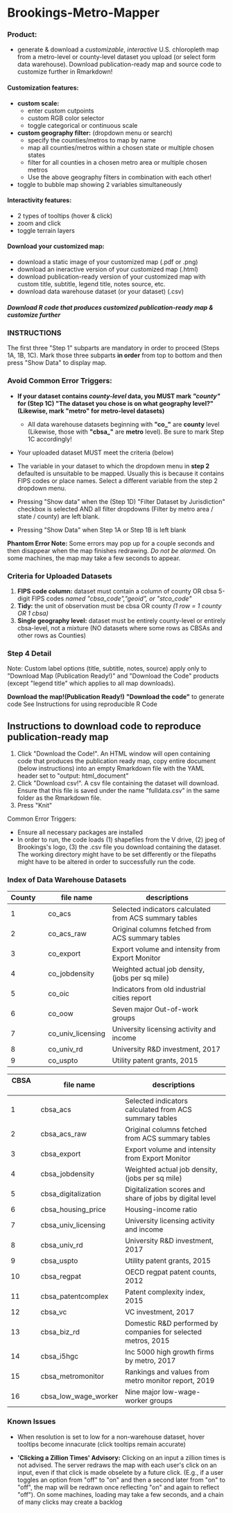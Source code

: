 # Brookings-Metro-Mapper

 
### Product:
* generate & download a *customizable*, *interactive* U.S. chloropleth map from a metro-level or county-level dataset you upload (or select form data warehouse). Download publication-ready map and source code to customize further in Rmarkdown!

#### Customization features:
* **custom scale:** 
    * enter custom cutpoints 
    * custom RGB color selector
    * toggle categorical or continuous scale 
* **custom geography filter:** (dropdown menu or search)
    * specify the counties/metros to map by name 
    * map all counties/metros within a chosen state or multiple chosen states
    * filter for all counties in a chosen metro area or multiple chosen metros
    * Use the above geography filters in combination with each other!
* toggle to bubble map showing 2 variables simultaneously 

#### Interactivity features:
* 2 types of tooltips (hover & click)
* zoom and click
* toggle terrain layers

#### Download your customized map:
* download a static image of your customized map (.pdf or .png)
* download an ineractive version of your customized map (.html)
* download publication-ready version of your customized map with custom title, subtitle, legend title, notes source, etc.
* download data warehouse dataset (or your dataset) (.csv)

##### Download R code that produces customized publication-ready map & customize further



### INSTRUCTIONS


The first three "Step 1" subparts are mandatory in order to proceed (Steps 1A, 1B, 1C). Mark those three subparts **in order** from top to bottom and then press "Show Data" to display map. 


### Avoid Common Error Triggers:

* **If your dataset contains *county-level* data, you MUST mark *"county"* for (Step 1C) "The dataset you chose is on what geography level?" (Likewise, mark "metro" for metro-level datasets)**
  * All data warehouse datasets beginning with **"co_"** are **county** level (Likewise, those with **"cbsa_"** are **metro** level). Be sure to mark Step 1C accordingly! 

* Your uploaded dataset MUST meet the criteria (below)

* The variable in your dataset to which the dropdown menu in **step 2** defaulted is unsuitable to be mapped. Usually this is because it contains FIPS codes or place names. Select a different variable from the step 2 dropdown menu.

 * Pressing "Show data" when the (Step 1D) "Filter Dataset by Jurisdiction" checkbox is selected AND all filter dropdowns (Filter by metro area / state / county) are left blank.
 
 * Pressing "Show Data" when Step 1A or Step 1B is left blank

**Phantom Error Note:** Some errors may pop up for a couple seconds and then disappear when the map finishes redrawing. *Do not be alarmed.* On some machines, the map may take a few seconds to appear.


### Criteria for Uploaded Datasets

1) **FIPS code column:** dataset must contain a column of county OR cbsa 5-digit FIPS codes *named "cbsa_code","geoid", or "stco_code"*
2) **Tidy:** the unit of observation must be cbsa OR county *(1 row = 1 county OR 1 cbsa)*
3) **Single geography level:** dataset must be entirely county-level or entirely cbsa-level, not a mixture (NO datasets where some rows as CBSAs and other rows as Counties)



### Step 4 Detail

Note: Custom label options (title, subtitle, notes, source) apply only to "Download Map (Publication Ready!)" and "Download the Code" products (except "legend title" which applies to all map downloads).

**Download the map!(Publication Ready!)** 
**"Download the code"** to generate code
See Instructions for using reproducible R Code


## Instructions to download code to reproduce publication-ready map

1. Click "Download the Code!". An HTML window will open containing code that produces the publication ready map, copy entire document (below instructions) into an empty Rmarkdown file with the YAML header set to "output: html_document"
2. Click "Download csv!". A csv file containing the dataset will download. Ensure that this file is saved under the name "fulldata.csv" in the same folder as the Rmarkdown file.
3. Press "Knit"

Common Error Triggers:
* Ensure all necessary packages are installed 
* In order to run, the code loads (1) shapefiles from the V drive, (2) jpeg of Brookings's logo, (3) the .csv file you download containing the dataset. The working directory might have to be set differently or the filepaths might have to be altered in order to successfully run the code.


### Index of Data Warehouse Datasets


County&nbsp;&nbsp;&nbsp; | file name | descriptions
-------|-----------|-------------
1 | co_acs | Selected indicators calculated from ACS summary tables
2 | co_acs_raw | Original columns fetched from ACS summary tables
3 | co_export | Export volume and intensity from Export Monitor
4 | co_jobdensity | Weighted actual job density, (jobs per sq mile)
5 | co_oic | Indicators from old industrial cities report
6 | co_oow | Seven major Out-of-work groups
7 | co_univ_licensing | University licensing activity and income
8 | co_univ_rd | University R&D investment, 2017
9 | co_uspto | Utility patent grants, 2015




CBSA&nbsp; &nbsp;&nbsp;| file name | descriptions
-----|-----------|---------------------------------------------------
1 | cbsa_acs | Selected indicators calculated from ACS summary tables
2 | cbsa_acs_raw | Original columns fetched from ACS summary tables
3 | cbsa_export | Export volume and intensity from Export Monitor
4 | cbsa_jobdensity | Weighted actual job density, (jobs per sq mile)
5 | cbsa_digitalization | Digitalization scores and share of jobs by digital level
6 | cbsa_housing_price | Housing-income ratio
7 | cbsa_univ_licensing | University licensing activity and income
8 | cbsa_univ_rd | University R&D investment, 2017
9 | cbsa_uspto | Utility patent grants, 2015
10| cbsa_regpat | OECD regpat patent counts, 2012
11| cbsa_patentcomplex | Patent complexity index, 2015
12| cbsa_vc | VC investment, 2017
13| cbsa_biz_rd | Domestic R&D performed by companies for selected metros, 2015
14| cbsa_i5hgc | Inc 5000 high growth firms by metro, 2017
15| cbsa_metromonitor | Rankings and values from metro monitor report, 2019
16| cbsa_low_wage_worker | Nine major low-wage-worker groups


### Known Issues

* When resolution is set to low for a non-warehouse dataset, hover tooltips become innacurate (click tooltips remain accurate)

* **'Clicking a Zillion Times' Advisory:** Clicking on an input a zillion times is not advised. The server redraws the map with each user's click on an input, even if that click is made obselete by a future click. (E.g., if a user toggles an option from "off" to "on" and then a second later from "on" to "off", the map will be redrawn once reflecting "on" and again to reflect "off"). On some machines, loading may take a few seconds, and a chain of many clicks may create a backlog